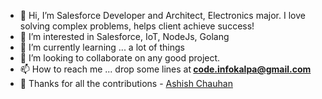 - 👋 Hi, I’m Salesforce Developer and Architect, Electronics major. I love solving complex problems, helps client achieve success!
- 👀 I’m interested in Salesforce, IoT, NodeJs, Golang
- 🌱 I’m currently learning ... a lot of things
- 💞️ I’m looking to collaborate on any good project.
- 📫 How to reach me ... drop some lines at<strong> code.infokalpa@gmail.com </strong>
- 🤝 Thanks for all the contributions - [Ashish Chauhan](https://www.linkedin.com/in/ashish2chauhan) 

<!---
code-infokalpa/code-infokalpa is a ✨ special ✨ repository because its `README.md` (this file) appears on your GitHub profile.
You can click the Preview link to take a look at your changes.
--->
